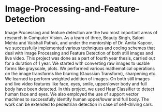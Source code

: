 # Image-Processing-and-Feature-Detection
Image Processing and feature detection are the two most important areas of research in Computer Vision. As a team of three, Beauty Singh, Saloni Mehta and Vaishali Pathak, and under the mentorship of Dr. Amita Kapoor, we successfully implemented various techniques and coding schemes that deal with Image Processing and Feature Detection of both still images and live video. This project was done as a part of fourth year thesis, carried out for a duration of 1 year.
We started with converting raw images to usable forms like grayscale, plots. We performed various mathematical operations on the image transforms like blurring (Gaussian Transform), sharpening etc. We learned to perform weighted addition of images. On both still images and live video features like face, eyes, smile, upper/lower body and full body have been detected. In this project, we used Haar Classifier to detect human face and eyes. We also employed the use of support vector machines to successfully identify human upper/lower and full body. The work can be extended to pedestrian detection in case of self-driving cars.    
